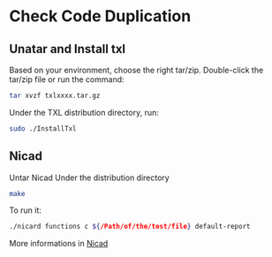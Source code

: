 
# Check Code Duplication
## Unatar and Install txl
Based on your environment, choose the right tar/zip. Double-click the tar/zip file or run the command:  
```sh
tar xvzf txlxxxx.tar.gz
```
Under the TXL distribution directory, run:
```sh
sudo ./InstallTxl
```
## Nicad
Untar Nicad
Under the distribution directory
```sh
make
```
To run it:
```sh
./nicard functions c ${/Path/of/the/test/file} default-report
```
More informations in [Nicad](https://www.txl.ca/txl-nicaddownload.html)
